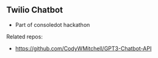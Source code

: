 ## Twilio Chatbot

+ Part of consoledot hackathon

Related repos:
+ https://github.com/CodyWMitchell/GPT3-Chatbot-API